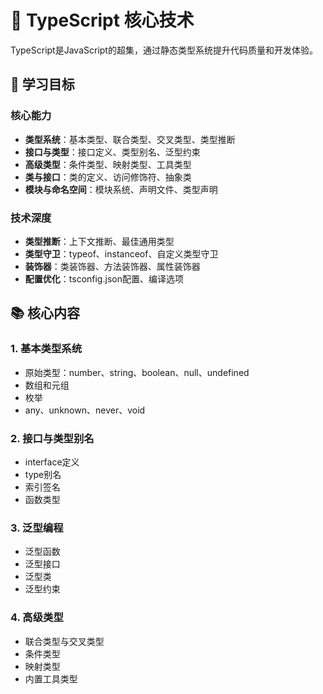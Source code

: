 # 📘 TypeScript 核心技术

TypeScript是JavaScript的超集，通过静态类型系统提升代码质量和开发体验。

## 🎯 学习目标

### 核心能力
- **类型系统**：基本类型、联合类型、交叉类型、类型推断
- **接口与类型**：接口定义、类型别名、泛型约束
- **高级类型**：条件类型、映射类型、工具类型
- **类与接口**：类的定义、访问修饰符、抽象类
- **模块与命名空间**：模块系统、声明文件、类型声明

### 技术深度
- **类型推断**：上下文推断、最佳通用类型
- **类型守卫**：typeof、instanceof、自定义类型守卫
- **装饰器**：类装饰器、方法装饰器、属性装饰器
- **配置优化**：tsconfig.json配置、编译选项

## 📚 核心内容

### 1. 基本类型系统
- 原始类型：number、string、boolean、null、undefined
- 数组和元组
- 枚举
- any、unknown、never、void

### 2. 接口与类型别名
- interface定义
- type别名
- 索引签名
- 函数类型

### 3. 泛型编程
- 泛型函数
- 泛型接口
- 泛型类
- 泛型约束

### 4. 高级类型
- 联合类型与交叉类型
- 条件类型
- 映射类型
- 内置工具类型

